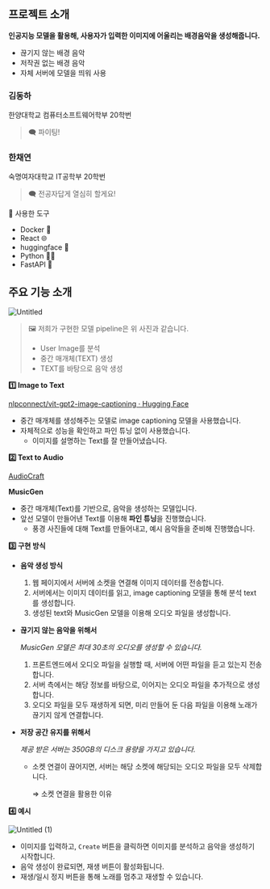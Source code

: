 ## 프로젝트 소개

**인공지능 모델을 활용해, 사용자가 입력한 이미지에 어울리는 배경음악을 생성해줍니다.**

- 끊기지 않는 배경 음악
- 저작권 없는 배경 음악
- 자체 서버에 모델을 띄워 사용

### 김동하

한양대학교 컴퓨터소프트웨어학부 20학번

> 🗨️ 파이팅!
> 

### 한채연

숙명여자대학교 IT공학부 20학번

> 🗨️ 전공자답게 열심히 할게요!
> 

<aside>
🔧 사용한 도구

- Docker 🐋
- React 🌐
- huggingface 🤗
- Python 🧑‍💻
- FastAPI 💨
</aside>

## 주요 기능 소개

![Untitled](https://github.com/madcamp12/week3-InstantMusical/assets/71596178/cd32ccb5-8bb5-4191-adc7-d0dbdff93a22)

> 🖼️ 저희가 구현한 모델 pipeline은 위 사진과 같습니다.
> 
> - User Image를 분석
> - 중간 매개체(TEXT) 생성
> - TEXT를 바탕으로 음악 생성

**1️⃣ Image to Text**

[nlpconnect/vit-gpt2-image-captioning · Hugging Face](https://huggingface.co/nlpconnect/vit-gpt2-image-captioning)

- 중간 매개체를 생성해주는 모델로 image captioning 모델을 사용했습니다.
- 자체적으로 성능을 확인하고 파인 튜닝 없이 사용했습니다.
    - 이미지를 설명하는 Text를 잘 만들어냈습니다.
    

**2️⃣ Text to Audio**

[AudioCraft](https://audiocraft.metademolab.com/musicgen.html)

**MusicGen**

- 중간 매개체(Text)를 기반으로, 음악을 생성하는 모델입니다.
- 앞선 모델이 만들어낸 Text를 이용해 **파인 튜닝**을 진행했습니다.
    - 풍경 사진들에 대해 Text를 만들어내고, 예시 음악들을 준비해 진행했습니다.

**3️⃣ 구현 방식**

- **음악 생성 방식**
    1. 웹 페이지에서 서버에 소켓을 연결해 이미지 데이터를 전송합니다.
    2. 서버에서는 이미지 데이터를 읽고, image captioning 모델을 통해 분석 text를 생성합니다.
    3. 생성된 text와 MusicGen 모델을 이용해 오디오 파일을 생성합니다.

- **끊기지 않는 음악을 위해서**
    
    *MusicGen 모델은 최대 30초의 오디오를 생성할 수 있습니다.*
    
    1. 프론트엔드에서 오디오 파일을 실행할 때, 서버에 어떤 파일을 듣고 있는지 전송합니다.
    2. 서버 측에서는 해당 정보를 바탕으로, 이어지는 오디오 파일을 추가적으로 생성합니다.
    3. 오디오 파일을 모두 재생하게 되면, 미리 만들어 둔 다음 파일을 이용해 노래가 끊기지 않게 연결합니다.

- **저장 공간 유지를 위해서**
    
    *제공 받은 서버는 350GB의 디스크 용량을 가지고 있습니다.*
    
    - 소켓 연결이 끊어지면, 서버는 해당 소켓에 해당되는 오디오 파일을 모두 삭제합니다.
        
        ⇒ 소켓 연결을 활용한 이유
        

**4️⃣ 예시**

![Untitled (1)](https://github.com/madcamp12/week3-InstantMusical/assets/71596178/1785b1c3-5299-4fd4-9263-a77c3e672ace)

- 이미지를 입력하고, `Create` 버튼을 클릭하면 이미지를 분석하고 음악을 생성하기 시작합니다.
- 음악 생성이 완료되면, 재생 버튼이 활성화됩니다.
- 재생/일시 정지 버튼을 통해 노래를 멈추고 재생할 수 있습니다.

